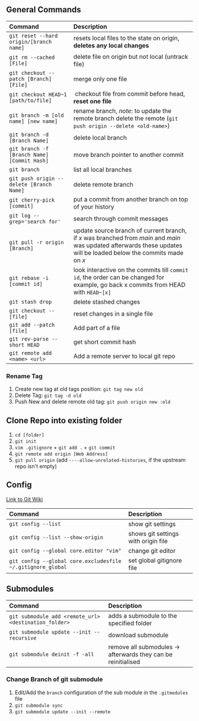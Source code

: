 ## General Commands

| Command                                     | Description                                                                                                                                                          |
| :------------------------------------------ | :------------------------------------------------------------------------------------------------------------------------------------------------------------------- |
| `git reset --hard origin/[branch name]`     | resets local files to the state on origin, **deletes any local changes**                                                                                             |
| `git rm --cached [File]`                    | delete file on origin but not local (untrack file)                                                                                                                   |
| `git checkout --patch [Branch] [File]`      | merge only one file                                                                                                                                                  |
| `git checkout HEAD~1 [path/to/file]`        |  checkout file from commit before head, **reset one file**                                                                                                           |
| `git branch -m [old name] [new name]`       | rename branch, *note*: to update the remote branch delete the remote (`git push origin --delete <old-name>`)                                                         |
| `git branch -d [Branch Name]`               | delete local branch                                                                                                                                                  |
| `git branch -f [Branch Name] [Commit Hash]` | move branch pointer to another commit                                                                                                                                |
| `git branch`                                | list all local branches                                                                                                                                              |
| `git push origin --delete [Branch Name]`    | delete remote branch                                                                                                                                                 |
| `git cherry-pick [commit]`                  | put a commit from another branch on top of your history                                                                                                              |
| `git log --grep='search for'`               | search through commit messages                                                                                                                                       |
| `git pull -r origin [Branch]`               | update source branch of current branch, if *x* was branched from *main* and *main* was updated afterwards these updates will be loaded below the commits made on *x* |
| `git rebase -i [commit id]`                 | look interactive on the commits till `commit id`, the order can be changed for example, go back x commits from HEAD with `HEAD~[x]`                                  |
| `git stash drop`                            | delete stashed changes                                                                                                                                               |
| `git checkout -- [file]`                    | reset changes in a single file                                                                                                                                       |
| `git add --patch [file]`                    | Add part of a file                                                                                                                                                   |
| `git rev-parse --short HEAD`                | get short commit hash                                                                                                                                                |
| `git remote add <name> <url>`               | Add a remote server to local git repo                                                                                                                                |

### Rename Tag

1. Create new tag at old tags position: `git tag new old`
2. Delete Tag: `git tag -d old`
3. Push New and delete remote old tag: `git push origin new :old`

## Clone Repo into existing folder

1. `cd [folder]`
2. `git init`
3. `vim .gitignore` + `git add .` + `git commit`
4. `git remote add origin [Web Address]`
5. `git pull origin` (add `----allow-unrelated-histories`, if the upstream repo isn't empty)

## Config

[Link to Git Wiki](https://www.git-scm.com/book/en/v2/Customizing-Git-Git-Configuration)

Command                                 | Description
:---                                    | :---
`git config --list`                     | show git settings
`git config --list --show-origin` | shows git settings with origin file
`git config --global core.editor "vim"` | change git editor
`git config --global core.excludesfile ~/.gitignore_global` | set global gitignore file


## Submodules

Command                                                 | Description
:---                                                    | :---
`git submodule add <remote_url> <destination_folder>`   | adds a submodule to the specified folder
`git submodule update --init --recursive`               | download submodule
`git submodule deinit -f -all` | remove all submodules -> afterwards they can be reinitialised

### Change Branch of git submodule
1. Edit/Add the `branch` configuration of the sub module in the `.gitmodules` file
2. `git submodule sync`
3. `git submodule update --init --remote`
